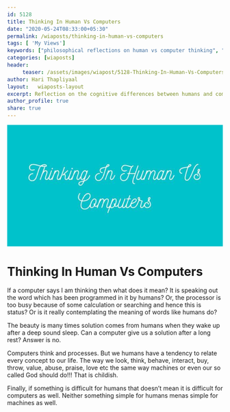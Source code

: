```yaml
--- 
id: 5128 
title: Thinking In Human Vs Computers
date: "2020-05-24T08:33:00+05:30"
permalink: /wiaposts/thinking-in-human-vs-computers
tags: [ 'My Views']    
keywords: ["philosophical reflections on human vs computer thinking", "understanding cognitive differences in philosophy", "poetic insights on human and machine cognition", "philosophy of cognition and technology", "exploring human vs computer thinking in philosophical context"]  
categories: [wiaposts] 
header:
     teaser: /assets/images/wiapost/5128-Thinking-In-Human-Vs-Computers.jpg
author: Hari Thapliyaal 
layout:   wiaposts-layout
excerpt: Reflection on the cognitive differences between humans and computers, exploring cognition and technology.
author_profile: true 
share: true 
---
```


![Thinking In Human Vs Computers](/assets/images/wiapost/5128-Thinking-In-Human-Vs-Computers.jpg)     
   
# Thinking In Human Vs Computers   
    
If a computer says I am thinking then what does it mean? It is speaking out the word which has been programmed in it by humans? Or, the processor is too busy because of some calculation or searching and hence this is status? Or is it really contemplating the meaning of words like humans do?    
    
The beauty is many times solution comes from humans when they wake up after a deep sound sleep. Can a computer give us a solution after a long rest? Answer is no.    
    
Computers think and processes. But we humans have a tendency to relate every concept to our life. The way we look, think, behave, interact, buy, throw, value, abuse, praise, love etc the same way machines or even our so called God should do!!! That is childish.    
    
Finally, if something is difficult for humans that doesn’t mean it is difficult for computers as well. Neither something simple for humans menas simple for machines as well.    

